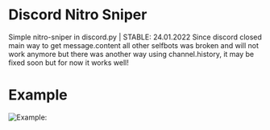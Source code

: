 # Discord Nitro Sniper
Simple nitro-sniper in discord.py | STABLE: 24.01.2022
Since discord closed main way to get message.content all other selfbots was broken and will not work anymore
but there was another way using channel.history, it may be fixed soon but for now it works well!

# Example
![Example:](https://media.discordapp.net/attachments/827429251732602880/935083179906310144/unknown.png)
